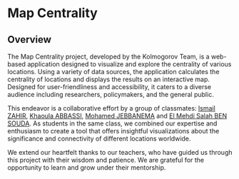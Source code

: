 # Map Centrality

## Overview

The Map Centrality project, developed by the Kolmogorov Team, is a web-based application designed to visualize and explore the centrality of various locations. Using a variety of data sources, the application calculates the centrality of locations and displays the results on an interactive map. Designed for user-friendliness and accessibility, it caters to a diverse audience including researchers, policymakers, and the general public.

This endeavor is a collaborative effort by a group of classmates: [Ismail ZAHIR](https://github.com/ismailza), [Khaoula ABBASSI](https://github.com/wahya1), [Mohamed JEBBANEMA](https://github.com/medjebb) and [El Mehdi Salah BEN SOUDA](). As students in the same class, we combined our expertise and enthusiasm to create a tool that offers insightful visualizations about the significance and connectivity of different locations worldwide.

We extend our heartfelt thanks to our teachers, who have guided us through this project with their wisdom and patience. We are grateful for the opportunity to learn and grow under their mentorship.
